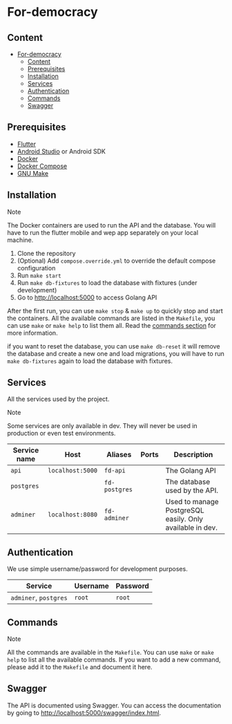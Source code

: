 # For-democracy

## Content

- [For-democracy](#for-democracy)
  - [Content](#content)
  - [Prerequisites](#prerequisites)
  - [Installation](#installation)
  - [Services](#services)
  - [Authentication](#authentication)
  - [Commands](#commands)
  - [Swagger](#swagger)

## Prerequisites

-   [Flutter](https://flutter.dev/docs/get-started/install)
-   [Android Studio](https://developer.android.com/studio) or Android SDK
-   [Docker](https://www.docker.com/get-started)
-   [Docker Compose](https://docs.docker.com/compose/install/)
-   [GNU Make](https://www.gnu.org/software/make/)

## Installation

> [!NOTE]  
> The Docker containers are used to run the API and the database. You will have to run the flutter mobile and wep app separately on your local machine.

1. Clone the repository
2. (Optional) Add `compose.override.yml` to override the default compose configuration
3. Run `make start`
4. Run `make db-fixtures` to load the database with fixtures (under development)
5. Go to [http://localhost:5000](http://localhost:5000) to access Golang API

After the first run, you can use `make stop` & `make up` to quickly stop and start the containers.
All the available commands are listed in the `Makefile`, you can use `make` or `make help` to list them all. Read the [commands section](#commands) for more information.

if you want to reset the database, you can use `make db-reset` it will remove the database and create a new one and load migrations, you will have to run `make db-fixtures` again to load the database with fixtures.

## Services

All the services used by the project.

> [!NOTE]  
> Some services are only available in dev. They will never be used in production or even test environments.

| Service name | Host             | Aliases                | Ports | Description                                              |
| ------------ | ---------------- | ---------------------- | ----- | -------------------------------------------------------- |
| `api`        | `localhost:5000` | `fd-api`               |       | The Golang API                                           |
| `postgres`   |                  | `fd-postgres`          |       | The database used by the API.                            |
| `adminer`    | `localhost:8080` | `fd-adminer`           |       | Used to manage PostgreSQL easily. Only available in dev. | 

## Authentication

We use simple username/password for development purposes.

| Service               | Username | Password |
| --------------------- | -------- | -------- |
| `adminer`, `postgres` | `root`   | `root`   |

## Commands

> [!NOTE]  
> All the commands are available in the `Makefile`. You can use `make` or `make help` to list all the available commands.
> If you want to add a new command, please add it to the `Makefile` and document it here.

## Swagger
The API is documented using Swagger. You can access the documentation by going to [http://localhost:5000/swagger/index.html](http://localhost:5000/swagger/index.html).
